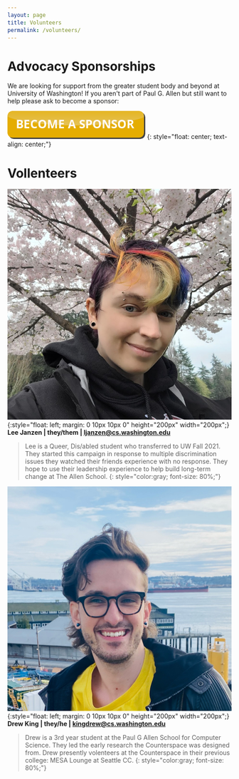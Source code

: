 ```yaml
---
layout: page
title: Volunteers
permalink: /volunteers/
---
```

<h1>Advocacy Sponsorships</h1>
 
We are looking for support from the greater student body and beyond at University of Washington! If you aren't part of Paul G. Allen but still want to help please ask to become a sponsor:

[![button to click to become a sponsor](/images/button_become-a-sponsor.png)](https://multiculturalmatrix.github.io/sponsorship/)
{: style="float: center; text-align: center;"}

<h1>Vollenteers</h1>

![picture of androgenous light-skinned person in front of cherry blossoms with rainbow colored hair](/images/ljanzen.jpg){:style="float: left; margin: 0 10px 10px 0" height="200px" width="200px";}
**Lee Janzen | they/them | ljanzen@cs.washington.edu**

> Lee is a Queer, Dis/abled student who transferred to UW Fall 2021. They started this campaign in response to multiple discrimination issues they watched their friends experience with no response. They hope to use their leadership experience to help build long-term change at The Allen School.
{: style="color:gray; font-size: 80%;"}


![picture of androgenous light-skinned person in front of the Puget Sound with dark brown hair, smiling](/images/kingdrew.jpg){:style="float: left; margin: 0 10px 10px 0" height="200px" width="200px";}
**Drew King | they/he | kingdrew@cs.washington.edu**

> Drew is a 3rd year student at the Paul G Allen School for Computer Science. They led the early research the Counterspace was designed from. Drew presently volenteers at the Counterspace in their previous college: MESA Lounge at Seattle CC.
{: style="color:gray; font-size: 80%;"}
